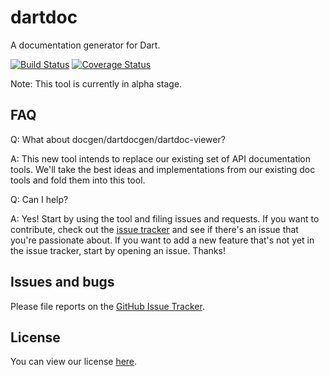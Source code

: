 # dartdoc

A documentation generator for Dart.

[![Build Status](https://travis-ci.org/dart-lang/dartdoc.svg)](https://travis-ci.org/dart-lang/dartdoc)
[![Coverage Status](https://img.shields.io/coveralls/dart-lang/dartdoc.svg)](https://coveralls.io/r/dart-lang/dartdoc)

Note: This tool is currently in alpha stage.

## FAQ

Q: What about docgen/dartdocgen/dartdoc-viewer?

A: This new tool intends to replace our existing set of API documentation
tools. We'll take the best ideas and implementations from our existing doc
tools and fold them into this tool.

Q: Can I help?

A: Yes! Start by using the tool and filing issues and requests. If you want
to contribute, check out the [issue tracker][issues] and see if there's an issue
that you're passionate about. If you want to add a new feature that's not
yet in the issue tracker, start by opening an issue. Thanks!

## Issues and bugs

Please file reports on the [GitHub Issue Tracker][issues].

## License

You can view our license
[here](https://github.com/dart-lang/dartdoc/blob/master/LICENSE).

[issues]: https://github.com/dart-lang/dartdoc/issues
